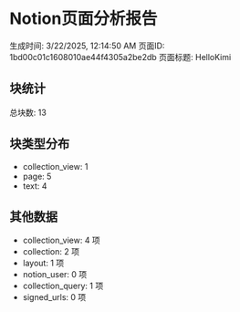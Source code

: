
# Notion页面分析报告
生成时间: 3/22/2025, 12:14:50 AM
页面ID: 1bd00c01c1608010ae44f4305a2be2db
页面标题: HelloKimi

## 块统计
总块数: 13

## 块类型分布
- collection_view: 1
- page: 5
- text: 4

## 其他数据
- collection_view: 4 项
- collection: 2 项
- layout: 1 项
- notion_user: 0 项
- collection_query: 1 项
- signed_urls: 0 项
      
